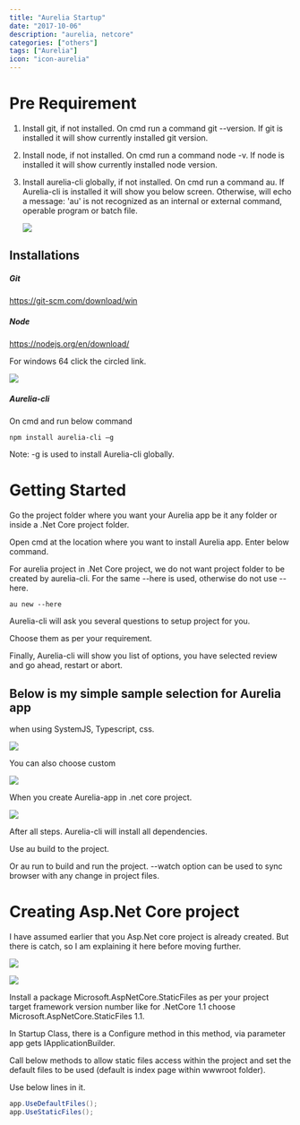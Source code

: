 ```yaml
---
title: "Aurelia Startup"
date: "2017-10-06"
description: "aurelia, netcore"
categories: ["others"]
tags: ["Aurelia"]
icon: "icon-aurelia"
---
```


Pre Requirement
===============

1. Install git, if not installed. On cmd run a command git --version.
    If git is installed it will show currently installed git version.

2. Install node, if not installed. On cmd run a command node -v. If
    node is installed it will show currently installed node version.

3. Install aurelia-cli globally, if not installed. On cmd run a command
    au. If Aurelia-cli is installed it will show you below screen.
    Otherwise, will echo a message: 'au' is not recognized as an
    internal or external command, operable program or batch file.

    ![](/static/blog/Aurelia/Aurelia-Startup_files/image001.jpg)

Installations
--------------

##### Git

<https://git-scm.com/download/win>

##### Node

<https://nodejs.org/en/download/>

For windows 64 click the circled link.

![](/static/blog/Aurelia/Aurelia-Startup_files/image002.jpg)

##### Aurelia-cli

On cmd and run below command

``` node
npm install aurelia-cli –g
```

Note: -g is used to install Aurelia-cli globally.

Getting Started
===============

Go the project folder where you want your Aurelia app be it any folder
or inside a .Net Core project folder.

Open cmd at the location where you want to install Aurelia app. Enter
below command.

For aurelia project in .Net Core project, we do not want project folder
to be created by aurelia-cli. For the same --here is used, otherwise do
not use --here.

``` node
au new --here
```

Aurelia-cli will ask you several questions to setup project for you.

Choose them as per your requirement.

Finally, Aurelia-cli will show you list of options, you have selected
review and go ahead, restart or abort.

Below is my simple sample selection for Aurelia app
----------------------------------------------------

when using SystemJS, Typescript, css.

![](/static/blog/Aurelia/Aurelia-Startup_files/image003.jpg)

You can also choose custom

![](/static/blog/Aurelia/Aurelia-Startup_files/image004.jpg)

When you create Aurelia-app in .net core project.

![](/static/blog/Aurelia/Aurelia-Startup_files/image005.jpg)

After all steps. Aurelia-cli will install all dependencies.

Use au build to the project.

Or au run to build and run the project. --watch option can be used to
sync browser with any change in project files.

Creating Asp.Net Core project
=============================

I have assumed earlier that you Asp.Net core project is already created.
But there is catch, so I am explaining it here before moving further.

![](/static/blog/Aurelia/Aurelia-Startup_files/image006.jpg)

![](/static/blog/Aurelia/Aurelia-Startup_files/image007.jpg)

Install a package Microsoft.AspNetCore.StaticFiles as per your project
target framework version number like for .NetCore 1.1 choose
Microsoft.AspNetCore.StaticFiles 1.1.

In Startup Class, there is a Configure method in this method, via
parameter app gets IApplicationBuilder.

Call below methods to allow static files access within the project and
set the default files to be used (default is index page within wwwroot
folder).

Use below lines in it.

```csharp
app.UseDefaultFiles();
app.UseStaticFiles();
```
